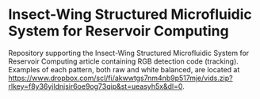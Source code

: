 # Insect-Wing Structured Microfluidic System for Reservoir Computing
Repository supporting the Insect-Wing Structured Microfluidic System for Reservoir Computing article containing RGB detection code (tracking). Examples of each pattern, both raw and white balanced, are located at https://www.dropbox.com/scl/fi/akwwtgs7nm4nb9p517mje/vids.zip?rlkey=f8y36yjldnjsir6oe9og73qip&st=ueasyh5x&dl=0.
